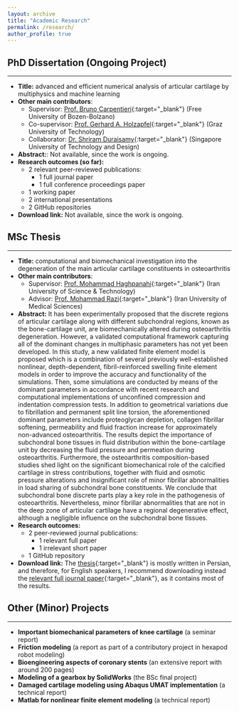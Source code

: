 ```yaml
---
layout: archive
title: "Academic Research"
permalink: /research/
author_profile: true
---
```


## PhD Dissertation (Ongoing Project)
-------
  * **Title:** advanced and efficient numerical analysis of articular cartilage by multiphysics and machine learning
  * **Other main contributors**:
      * Supervisor: [Prof. Bruno Carpentieri](http://www.iust.ac.ir/content/892/haghpanahi){:target="_blank"} (Free University of Bozen-Bolzano)
      * Co-supervisor: [Prof. Gerhard A. Holzapfel](https://scholar.google.com/citations?user=Y2XjYRkAAAAJ&hl=en){:target="_blank"} (Graz University of Technology)
      * Collaborator: [Dr. Shriram Duraisamy](https://scholar.google.com/citations?user=HtBrxbsAAAAJ&hl=en){:target="_blank"} (Singapore University of Technology and Design)
  * **Abstract:**: Not available, since the work is ongoing.
  * **Research outcomes (so far):**
      * 2 relevant peer-reviewed publications:
          * 1 full journal paper
          * 1 full conference proceedings paper
      * 1 working paper
      * 2 international presentations
      * 2 GitHub repositories
  * **Download link:** Not available, since the work is ongoing.


## MSc Thesis
-------
  * **Title:** computational and biomechanical investigation into the degeneration of the main articular cartilage constituents in osteoarthritis
  * **Other main contributors**:
      * Supervisor: [Prof. Mohammad Haghpanahi](http://www.iust.ac.ir/content/892/haghpanahi){:target="_blank"} (Iran University of Science & Technology)
      * Advisor: [Prof. Mohammad Razi](https://scholar.google.com/citations?user=Y2XjYRkAAAAJ&hl=en){:target="_blank"} (Iran University of Medical Sciences)
  * **Abstract:** It has been experimentally proposed that the discrete regions of articular cartilage along with different subchondral regions, known as the bone-cartilage unit, are biomechanically altered during osteoarthritis degeneration. However, a validated computational framework capturing all of the dominant changes in multiphasic parameters has not yet been developed. In this study, a new validated finite element model is proposed which is a combination of several previously well-established nonlinear, depth-dependent, fibril-reinforced swelling finite element models in order to improve the accuracy and functionality of the simulations. Then, some simulations are conducted by means of the dominant parameters in accordance with recent research and computational implementations of unconfined compression and indentation compression tests. In addition to geometrical variations due to fibrillation and permanent split line torsion, the aforementioned dominant parameters include proteoglycan depletion, collagen fibrillar softening, permeability and fluid fraction increase for approximately non-advanced osteoarthritis. The results depict the importance of subchondral bone tissues in fluid distribution within the bone-cartilage unit by decreasing the fluid pressure and permeation during osteoarthritis. Furthermore, the osteoarthritis composition-based studies shed light on the significant biomechanical role of the calcified cartilage in stress contributions, together with fluid and osmotic pressure alterations and insignificant role of minor fibrillar abnormalities in load sharing of subchondral bone constituents. We conclude that subchondral bone discrete parts play a key role in the pathogenesis of osteoarthritis. Nevertheless, minor fibrillar abnormalities that are not in the deep zone of articular cartilage have a regional degenerative effect, although a negligible influence on the subchondral bone tissues.
  * **Research outcomes:**
      * 2 peer-reviewed journal publications:
          * 1 relevant full paper
          * 1 irrelevant short paper
      * 1 GitHub repository
  * **Download link:** The [thesis](https://shayansss.github.io/files/2017_12.pdf){:target="_blank"} is mostly written in Persian, and therefore, for English speakers, I recommend downloading instead the [relevant full journal paper](https://shayansss.github.io/files/2019_09_preprint.pdf){:target="_blank"}, as it contains most of the results.

## Other (Minor) Projects
-------
  * **Important biomechanical parameters of knee cartilage** (a seminar report)
  * **Friction modeling** (a report as part of a contributory project in hexapod robot modeling)
  * **Bioengineering aspects of coronary stents** (an extensive report with around 200 pages)
  * **Modeling of a gearbox by SolidWorks** (the BSc final project)
  * **Damaged cartilage modeling using Abaqus UMAT implementation** (a technical report)
  * **Matlab for nonlinear finite element modeling** (a technical report)